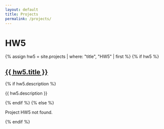 ```yaml
---
layout: default
title: Projects
permalink: /projects/
---
```


# HW5

{% assign hw5 = site.projects | where: "title", "HW5" | first %}
{% if hw5 %}
  <h2><a href="{{ hw5.url }}">{{ hw5.title }}</a></h2>
  {% if hw5.description %}
    <p>{{ hw5.description }}</p>
  {% endif %}
  <!-- You can add more fields as needed, e.g., date, tags, etc. -->
{% else %}
  <p>Project HW5 not found.</p>
{% endif %}
